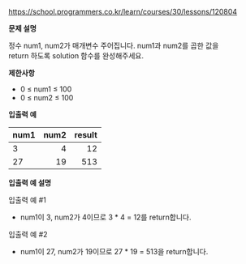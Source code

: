 https://school.programmers.co.kr/learn/courses/30/lessons/120804

**문제 설명**

정수 num1, num2가 매개변수 주어집니다. num1과 num2를 곱한 값을 <br> 
return 하도록 solution 함수를 완성해주세요.

**제한사항**

- 0 ≤ num1 ≤ 100
- 0 ≤ num2 ≤ 100

**입출력 예**

| num1 | 	num2 | 	result |
|------|------:|--------:|
| 3    |    	4 |     	12 |
| 27	  |    19 |    	513 |

**입출력 예 설명**

입출력 예 #1

- num1이 3, num2가 4이므로 3 * 4 = 12를 return합니다.

입출력 예 #2

- num1이 27, num2가 19이므로 27 * 19 = 513을 return합니다.